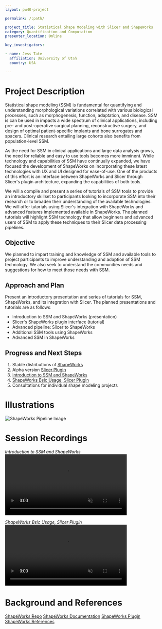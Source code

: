 ```yaml
---
layout: pw40-project

permalink: /:path/

project_title: Statistical Shape Modeling with Slicer and ShapeWorks
category: Quantification and Computation
presenter_location: Online

key_investigators:

- name: Jess Tate
  affiliation: University of Utah
  country: USA

---
```


# Project Description

<!-- Add a short paragraph describing the project. -->

Statistical shape modeling (SSM) is fundamental for quantifying and understanding morphological variations correlated with various biological processes, such as morphogenesis, function, adaptation, and disease. SSM is can be used in impacts a wide spectrum of clinical applications, including pre- and post-operative surgical planning, reconstructive surgery, and design of optimal patient-specific implants and bone surrogates and spacers. Clinical research entailing large cohorts also benefits from population-level SSM.

As the need for SSM in clinical applications and large data analysis grows, the need for reliable and easy to use tools becomes more imminent. While technology and capabilities of SSM have continually expanded, we have focused the development of ShapeWorks on incorporating these latest technologies with UX and UI designed for ease-of-use. One of the products of this effort is an interface between ShapeWorks and Slicer through Slicer's plugin architecture, expanding the capabilities of both tools.

We will a compile and present a series of tutorials of SSM tools to provide an introductory skillset to participants looking to incorporate SSM into their research or to broaden their understanding of the available technologies.  We will offer tutorials using Slicer's integration with ShapeWorks and advanced features implemented available in ShapeWorks.  The planned tutorials will highlight SSM technology that allow beginners and advanced users of SSM to apply these techniques to their Slicer data processing pipelines.

## Objective

<!-- Describe here WHAT you would like to achieve (what you will have as end result). -->

We planned to impart training and knowledge of SSM and available tools to project participants to improve understanding and adoption of SSM technology.  We also seek to understand the communities needs and suggestions for how to meet those needs with SSM.

## Approach and Plan

<!-- Describe here HOW you would like to achieve the objectives stated above. -->

Present an introductory presentation and series of tutorials for SSM, ShapeWorks, and its integration with Slicer.  The planned presentations and tutorials are as follows:

 - Introduction to SSM and ShapeWorks (presentation)
 - Slicer's ShapeWorks plugin interface (tutorial)
 - Advanced pipeline: Slicer to ShapeWorks
 - Additional SSM tools using ShapeWorks
 - Advanced SSM in ShapeWorks


## Progress and Next Steps

<!-- Update this section as you make progress, describing of what you have ACTUALLY DONE.
     If there are specific steps that you could not complete then you can describe them here, too. -->

1.  Stable distributions of [ShapeWorks](https://github.com/SCIInstitute/ShapeWorks)
2.  Alpha version [Slicer Plugin](https://github.com/SCIInstitute/ShapeworksSlicerExtension)
3.  [Introduction to SSM and ShapeWorks](https://www.sci.utah.edu/~shapeworks/doc-resources/mp4s/PW40_SW_introduction.mp4)
4.  [ShapeWorks Bsic Usage, Slicer Plugin](https://www.sci.utah.edu/~shapeworks/doc-resources/mp4s/PW40_SW_tutorial.mp4)
5.  Consultations for individual shape modeling projects

# Illustrations

  <!-- Add pictures and links to videos that demonstrate what has been accomplished. -->

![ShapeWorks Pipeline Image](http://sciinstitute.github.io/ShapeWorks/latest/img/home/about-shapeworks.png)

# Session Recordings

*Introduction to SSM and ShapeWorks*
<video
   controls muted
   src="https://www.sci.utah.edu/~shapeworks/doc-resources/mp4s/PW40_SW_introduction.mp4"
   style="max-height:640px; min-height: 200px">
 </video>
  
*ShapeWorks Bsic Usage, Slicer Plugin*
<video
   controls muted
   src="https://www.sci.utah.edu/~shapeworks/doc-resources/mp4s/PW40_SW_tutorial.mp4"
   style="max-height:640px; min-height: 200px">
 </video>


# Background and References

<!-- If you developed any software, include link to the source code repository.
     If possible, also add links to sample data, and to any relevant publications. -->

[ShapeWorks Repo](https://github.com/SCIInstitute/ShapeWorks)
[ShapeWorks Documentation](http://sciinstitute.github.io/ShapeWorks/latest/)
[ShapeWorks Plugin](https://github.com/SCIInstitute/ShapeworksSlicerExtension)
[ShapeWorks References](http://sciinstitute.github.io/ShapeWorks/latest/users/papers.html)
